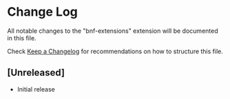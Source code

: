# Change Log

All notable changes to the "bnf-extensions" extension will be documented in this file.

Check [Keep a Changelog](http://keepachangelog.com/) for recommendations on how to structure this file.

## [Unreleased]

- Initial release
